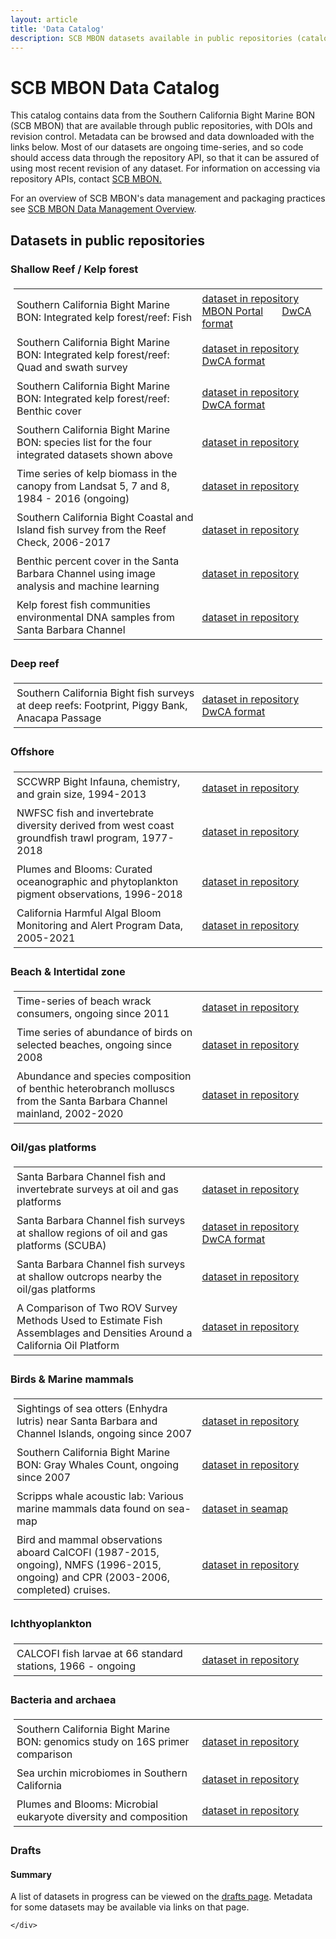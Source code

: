 ```yaml
---
layout: article
title: 'Data Catalog'
description: SCB MBON datasets available in public repositories (catalog/index)
---
```

<div id="scoped-content">
    <style type="text/css" scoped>
        table, td,th{
        border: none; 
        padding: 5px;
        text-align: left;}
        table.figs td, table.figs { border: none; } 
        table.dataset_descr td, table.dataset_descr {border:none;width:100%;}
        table.dataset_descr td.ds_title { width: 60%; }
        table.dataset_descr td.ds_link { width: 10%; }
    </style>
    <!-- close this div below the point where you want these style rules to apply, eg, bottom of the page. -->
    <h1>SCB MBON Data Catalog</h1>
    <p>This catalog contains data from the Southern California Bight Marine BON (SCB MBON) that are available through public repositories, with DOIs and revision control. Metadata can be browsed and data downloaded with the links below. Most of our datasets are ongoing time-series, and so code should access data through the repository
     API, so that it can be assured of using most recent revision of any dataset. For information on accessing via repository APIs, contact <a href="mailto:sbcmbon@gmail.com">SCB MBON.</a></p>
     <p>For an overview of SCB MBON's data management and packaging practices see <a href="../overview/">SCB MBON Data Management Overview</a>.</p>

<h2>Datasets in public repositories</h2>

<h3>Shallow Reef / Kelp forest</h3>
<table class="dataset_descr">
        <tr>
            <td class="ds_title">Southern California Bight Marine BON: Integrated kelp forest/reef: Fish</td> 
            <td><a href="https://portal.edirepository.org/nis/mapbrowse?scope=edi&identifier=5">dataset in repository</a>&nbsp;&nbsp;&nbsp;&nbsp;&nbsp;&nbsp;&nbsp;
            <a href="https://mbon.ioos.us/?ls=3789e3a6-3c07-50f4-6a03-f285aff943ae#map">MBON Portal</a>&nbsp;&nbsp;&nbsp;&nbsp;&nbsp;&nbsp;
            <a href="https://portal.edirepository.org/nis/mapbrowse?scope=edi&identifier=488">DwCA format</a></td>
        </tr>
        <tr>
            <td class="ds_title">Southern California Bight Marine BON: Integrated kelp forest/reef: Quad and swath survey</td>
            <td><a href="https://portal.edirepository.org/nis/mapbrowse?scope=edi&identifier=6">dataset in repository</a>&nbsp;&nbsp;&nbsp;&nbsp;&nbsp;&nbsp;
            <a href="https://portal.edirepository.org/nis/mapbrowse?scope=edi&identifier=491">DwCA format</a></td>
       </tr>
       <tr>
            <td class="ds_title">Southern California Bight Marine BON: Integrated kelp forest/reef: Benthic cover</td>
            <td><a href="https://portal.edirepository.org/nis/mapbrowse?scope=edi&identifier=3">dataset in repository</a>&nbsp;&nbsp;&nbsp;&nbsp;&nbsp;&nbsp;
            <a href="https://portal.edirepository.org/nis/mapbrowse?scope=edi&identifier=490">DwCA format</a></td>
       </tr>
       <tr>
            <td class="ds_title">Southern California Bight Marine BON: species list for the four integrated datasets shown above</td>
            <td><a href="https://portal.edirepository.org/nis/mapbrowse?scope=edi&identifier=7">dataset in repository</a></td>
       </tr>
       <tr>
            <td class="ds_title">Time series of kelp biomass in the canopy from Landsat 5, 7 and 8, 1984 - 2016 (ongoing)</td>
            <td><a href="https://portal.edirepository.org/nis/mapbrowse?scope=knb-lter-sbc&identifier=74">dataset in repository</a></td>
       </tr>
       <tr>
            <td class="ds_title">Southern California Bight Coastal and Island fish survey from the Reef Check, 2006-2017</td>
            <td><a href="https://portal.edirepository.org/nis/mapbrowse?scope=edi&identifier=141">dataset in repository</a></td>
       </tr>
       <tr>
            <td class="ds_title">Benthic percent cover in the Santa Barbara Channel using image analysis and machine learning</td>
            <td><a href="https://portal.edirepository.org/nis/mapbrowse?scope=edi&identifier=484">dataset in repository</a></td>
       </tr>
        <tr>
            <td class="ds_title">Kelp forest fish communities environmental DNA samples from Santa Barbara Channel</td>
            <td><a href="https://portal.edirepository.org/nis/mapbrowse?scope=edi&identifier=1132">dataset in repository</a></td>
       </tr>
</table>


<h3>Deep reef</h3>

<table class="dataset_descr">
        <tr>
            <td class="ds_title">Southern California Bight fish surveys at deep reefs: Footprint, Piggy Bank, Anacapa Passage</td>
            <td><a href="https://portal.edirepository.org/nis/mapbrowse?scope=edi&identifier=110">dataset in repository</a>&nbsp;&nbsp;&nbsp;&nbsp;&nbsp;&nbsp;
            <a href="https://portal.edirepository.org/nis/mapbrowse?scope=edi&identifier=487">DwCA format</a></td>
        </tr>
</table>

<h3>Offshore</h3>

<table class="dataset_descr">
        <tr>
            <td class="ds_title">SCCWRP Bight Infauna, chemistry, and grain size, 1994-2013</td>
            <td><a href="https://portal-s.edirepository.org/nis/mapbrowse?scope=edi&identifier=485">dataset in repository</a></td>
        </tr>
        <tr>
            <td class="ds_title">NWFSC fish and invertebrate diversity derived from west coast groundfish trawl program, 1977-2018</td>
            <td><a href="https://portal.edirepository.org/nis/mapbrowse?scope=edi&identifier=486">dataset in repository</a></td>
         </tr>
         <tr>
            <td class="ds_title">Plumes and Blooms: Curated oceanographic and phytoplankton pigment observations, 1996-2018</td>
            <td><a href="https://portal.edirepository.org/nis/mapbrowse?scope=knb-lter-sbc&identifier=134">dataset in repository</a></td>
         </tr>
         <tr>
            <td class="ds_title">California Harmful Algal Bloom Monitoring and Alert Program Data, 2005-2021</td>
            <td><a href="https://portal.edirepository.org/nis/mapbrowse?scope=edi&identifier=988">dataset in repository</a></td>
         </tr>
</table>

<h3 id="ASL">Beach & Intertidal zone</h3>
<table class="dataset_descr">
        <tr>
            <td class="ds_title">Time-series of beach wrack consumers, ongoing since 2011</td>
            <td><a href="https://portal.edirepository.org/nis/mapbrowse?scope=knb-lter-sbc&identifier=91">dataset in repository</a></td>
        </tr>
        <tr>
            <td class="ds_title">Time series of abundance of birds on selected beaches, ongoing since 2008</td>
            <td><a href="https://portal.edirepository.org/nis/mapbrowse?scope=knb-lter-sbc&identifier=51">dataset in repository</a></td>
        </tr>
          <tr>
            <td class="ds_title">Abundance and species composition of benthic heterobranch molluscs from the Santa Barbara Channel mainland, 2002-2020</td>
            <td><a href="https://portal.edirepository.org/nis/mapbrowse?scope=edi&identifier=646">dataset in repository</a></td>
        </tr>
</table>


<h3>Oil/gas platforms </h3>

<table class="dataset_descr">
        <tr>
            <td class="ds_title">Santa Barbara Channel fish and invertebrate surveys at oil and gas platforms</td>
            <td><a href="https://portal.edirepository.org/nis/mapbrowse?scope=edi&identifier=111">dataset in repository</a></td>
        </tr>
        <tr>
            <td class="ds_title">Santa Barbara Channel fish surveys at shallow regions of oil and gas platforms (SCUBA)</td>
            <td><a href="https://portal.edirepository.org/nis/mapbrowse?scope=edi&identifier=113">dataset in repository</a>&nbsp;&nbsp;&nbsp;&nbsp;&nbsp;&nbsp;
            <a href="https://portal.edirepository.org/nis/mapbrowse?scope=edi&identifier=489">DwCA format</a></td>
        </tr>
        <tr>
            <td class="ds_title">Santa Barbara Channel fish surveys at shallow outcrops nearby the oil/gas platforms </td>
            <td><a href="https://portal.edirepository.org/nis/mapbrowse?scope=edi&identifier=112">dataset in repository</a></td>
        </tr>
        <tr>
            <td class="ds_title">A Comparison of Two ROV Survey Methods Used to Estimate Fish Assemblages and Densities Around a California Oil Platform</td>
            <td><a href="https://portal.edirepository.org/nis/mapbrowse?scope=edi&identifier=470">dataset in repository</a></td>
        </tr>
</table>

<h3>Birds & Marine mammals</h3>

<table class="dataset_descr">
        <tr>
            <td class="ds_title">Sightings of sea otters (Enhydra lutris) near Santa Barbara and Channel Islands, ongoing since 2007</td>
            <td><a href="https://portal.edirepository.org/nis/mapbrowse?scope=knb-lter-sbc&identifier=61">dataset in repository</a></td>
        </tr>
        <tr>
            <td class="ds_title">Southern California Bight Marine BON: Gray Whales Count, ongoing since 2007</td>
            <td><a href="https://portal.edirepository.org/nis/mapbrowse?scope=edi&identifier=257">dataset in repository</a></td>
        </tr>
        <tr>
            <td class="ds_title">Scripps whale acoustic lab: Various marine mammals data found on sea-map </td>
            <td><a href="http://seamap.env.duke.edu/">dataset in seamap</a></td>
        </tr>
        <tr>
            <td class="ds_title">Bird and mammal observations aboard CalCOFI (1987-2015, ongoing), NMFS (1996-2015, ongoing) and CPR (2003-2006, completed) cruises.</td>
            <td><a href="https://portal.edirepository.org/nis/mapbrowse?scope=knb-lter-cce&identifier=255">dataset in repository</a></td>
        </tr>

</table>


<h3>Ichthyoplankton</h3>
 
<table class="dataset_descr">
        <tr>
            <td class="ds_title">CALCOFI fish larvae at 66 standard stations, 1966 - ongoing</td>
            <td><a href="https://portal.edirepository.org/nis/mapbrowse?scope=edi&identifier=109">dataset in repository</a></td>
        </tr>
</table>


<h3>Bacteria and archaea</h3>
<table class="dataset_descr">
        <tr>
            <td class="ds_title">Southern California Bight Marine BON: genomics study on 16S primer comparison</td>
            <td><a href="https://portal.edirepository.org/nis/mapbrowse?scope=edi&identifier=114">dataset in repository</a></td>
        </tr>
        <tr>
            <td class="ds_title">Sea urchin microbiomes in Southern California</td>
            <td><a href="https://portal.edirepository.org/nis/mapbrowse?scope=edi&identifier=702">dataset in repository</a></td>
        </tr>
         <tr>
            <td class="ds_title">Plumes and Blooms: Microbial eukaryote diversity and composition</td>
            <td><a href="https://portal.edirepository.org/nis/mapbrowse?scope=edi&identifier=1135">dataset in repository</a></td>
        </tr>
</table>



<h3>Drafts</h3>
<h4>Summary</h4>
<p>A list of datasets in progress can be viewed on the <a href="../drafts/" target="_blank">drafts page</a>. Metadata for some datasets may be available via links on that page. </p>

    
    </div>


    
